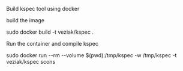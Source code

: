 Build kspec tool using docker

build the image

sudo docker build -t  veziak/kspec .

Run the container and compile kspec

sudo docker run --rm --volume $(pwd):/tmp/kspec -w /tmp/kspec -t veziak/kspec scons 

